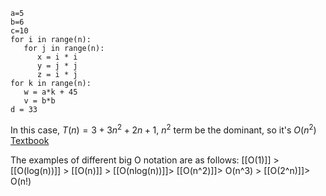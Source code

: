 ```
a=5
b=6
c=10
for i in range(n):
   for j in range(n):
      x = i * i
      y = j * j
      z = i * j
for k in range(n):
   w = a*k + 45
   v = b*b
d = 33
```
In this case, $T(n) = 3+3n^{2}+2n+1$, $n^{2}$ term be the dominant, so it's $O(n^{2})$
[Textbook](https://runestone.academy/ns/books/published/pythonds/AlgorithmAnalysis/BigONotation.html)

The examples of different big O notation are as follows:
[[O(1)]] > [[O(log(n))]] > [[O(n)]] > [[O(nlog(n))]]> [[O(n^2)]]> O(n^3) > [[O(2^n)]]> O(n!)
